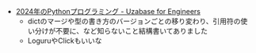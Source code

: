 - [2024年のPythonプログラミング - Uzabase for Engineers](https://tech.uzabase.com/entry/2024/02/02/120601)
  - dictのマージや型の書き方のバージョンごとの移り変わり、引用符の使い分けが不要に、など知らないこと結構書いてありました
  - LoguruやClickもいいな